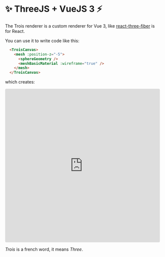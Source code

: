 # ✨ ThreeJS + VueJS 3 ⚡

The Trois renderer is a custom renderer for Vue 3, like [react-three-fiber](https://github.com/pmndrs/react-three-fiber) is for React.

You can use it to write code like this:

```html
  <TroisCanvas>
    <mesh :position-z="-5">
      <sphereGeometry />
      <meshBasicMaterial :wireframe="true" />
    </mesh>
  </TroisCanvas>
```

which creates:

<iframe src="https://codesandbox.io/embed/sad-tharp-y9i6n?fontsize=14&hidenavigation=1&module=%2Fsrc%2FApp.vue&theme=dark"
     style="width:100%; height:500px; border:0; border-radius: 4px; overflow:hidden;"
     title="sad-tharp-y9i6n"
     allow="accelerometer; ambient-light-sensor; camera; encrypted-media; geolocation; gyroscope; hid; microphone; midi; payment; usb; vr; xr-spatial-tracking"
     sandbox="allow-forms allow-modals allow-popups allow-presentation allow-same-origin allow-scripts"
   ></iframe>

*Trois* is a french word, it means *Three*.
